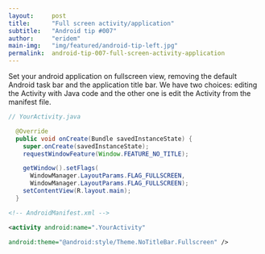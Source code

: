 ```yaml
---
layout:     post
title:      "Full screen activity/application"
subtitle:   "Android tip #007"
author:     "eridem"
main-img:   "img/featured/android-tip-left.jpg"
permalink:  android-tip-007-full-screen-activity-application
---
```


Set your android application on fullscreen view, removing the default Android task bar and the application title bar. We have two choices: editing the Activity with Java code and the other one is edit the Activity from the manifest file.

```java
// YourActivity.java

  @Override
  public void onCreate(Bundle savedInstanceState) {
    super.onCreate(savedInstanceState);
    requestWindowFeature(Window.FEATURE_NO_TITLE);

    getWindow().setFlags(
      WindowManager.LayoutParams.FLAG_FULLSCREEN,
      WindowManager.LayoutParams.FLAG_FULLSCREEN);
    setContentView(R.layout.main);
  }
```

```xml
<!-- AndroidManifest.xml -->

<activity android:name=".YourActivity"

android:theme="@android:style/Theme.NoTitleBar.Fullscreen" />
```
